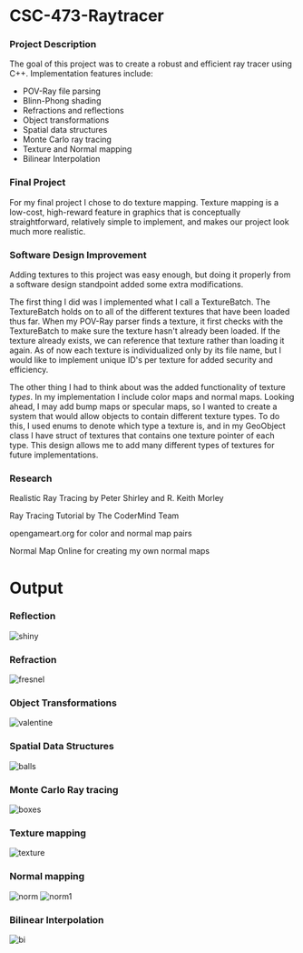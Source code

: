 # CSC-473-Raytracer

### Project Description
The goal of this project was to create a robust and efficient ray tracer using C++. Implementation features include:
* POV-Ray file parsing
* Blinn-Phong shading
* Refractions and reflections
* Object transformations
* Spatial data structures
* Monte Carlo ray tracing 
* Texture and Normal mapping
* Bilinear Interpolation

### Final Project
For my final project I chose to do texture mapping. Texture mapping is a low-cost, high-reward feature in graphics that is conceptually straightforward, relatively simple to implement, and makes our project look much more realistic.

### Software Design Improvement
Adding textures to this project was easy enough, but doing it properly from a software design standpoint added some extra modifications.

The first thing I did was I implemented what I call a TextureBatch. The TextureBatch holds on to all of the different textures that have been loaded thus far. When my POV-Ray parser finds a texture, it first checks with the TextureBatch to make sure the texture hasn't already been loaded. If the texture already exists, we can reference that texture rather than loading it again.
As of now each texture is individualized only by its file name, but I would like to implement unique ID's per texture for added security and efficiency. 

The other thing I had to think about was the added functionality of texture *types*. In my implementation I include color maps and normal maps. Looking ahead, I may add bump maps or specular maps, so I wanted to create a system that would allow objects to contain different texture types.  To do this, I used enums to denote which type a texture is, and in my GeoObject class I have struct of textures that contains one texture pointer of each type. This design allows me to add many different types of textures for future implementations.

### Research
Realistic Ray Tracing by Peter Shirley and R. Keith Morley

Ray Tracing Tutorial by The CoderMind Team

opengameart.org for color and normal map pairs

Normal Map Online for creating my own normal maps

# Output

### Reflection 
![shiny](output/shiny.png)

### Refraction  
![fresnel](output/fresnel1.png)

### Object Transformations
![valentine](output/valentine.png)

### Spatial Data Structures
![balls](output/balls2.png)

### Monte Carlo Ray tracing
![boxes](output/boxgi.png)

### Texture mapping
![texture](output/texture.png)

### Normal mapping
![norm](output/norm.png)
![norm1](output/norm1.png)

### Bilinear Interpolation
![bi](output/bi.png)


